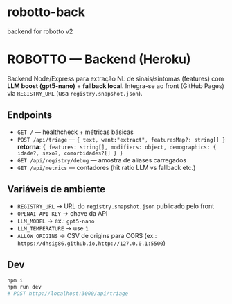 # robotto-back
backend for robotto v2
# ROBOTTO — Backend (Heroku)

Backend Node/Express para extração NL de sinais/sintomas (features) com **LLM boost (gpt5-nano)** + **fallback local**.
Integra-se ao front (GitHub Pages) via `REGISTRY_URL` (usa `registry.snapshot.json`).

## Endpoints
- `GET /` — healthcheck + métricas básicas
- `POST /api/triage` — `{ text, want:"extract", featuresMap?: string[] }`  
  **retorna**: `{ features: string[], modifiers: object, demographics: { idade?, sexo?, comorbidades?[] } }`
- `GET /api/registry/debug` — amostra de aliases carregados
- `GET /api/metrics` — contadores (hit ratio LLM vs fallback etc.)

## Variáveis de ambiente
- `REGISTRY_URL` → URL do `registry.snapshot.json` publicado pelo front
- `OPENAI_API_KEY` → chave da API
- `LLM_MODEL` → ex.: `gpt5-nano`
- `LLM_TEMPERATURE` → use `1`
- `ALLOW_ORIGINS` → CSV de origins para CORS (ex.: `https://dhsig86.github.io,http://127.0.0.1:5500`)

## Dev
```bash
npm i
npm run dev
# POST http://localhost:3000/api/triage
